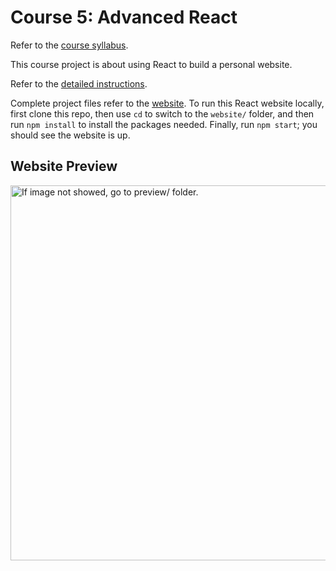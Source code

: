 # Course 5: Advanced React

Refer to the [course syllabus](./syllabus6.md).

This course project is about using React to build a personal website.

Refer to the [detailed instructions](./instructions6/instructions6.md).

Complete project files refer to the [website](./website/). To run this React website locally, first clone this repo, then use `cd` to switch to the `website/` folder, and then run `npm install` to install the packages needed. Finally, run `npm start`; you should see the website is up.

## Website Preview

<img src="./preview/Preview.png" alt="If image not showed, go to preview/ folder." width="600">
